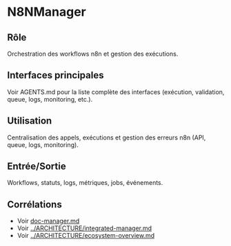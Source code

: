 # N8NManager

## Rôle

Orchestration des workflows n8n et gestion des exécutions.

## Interfaces principales

Voir AGENTS.md pour la liste complète des interfaces (exécution, validation, queue, logs, monitoring, etc.).

## Utilisation

Centralisation des appels, exécutions et gestion des erreurs n8n (API, queue, logs, monitoring).

## Entrée/Sortie

Workflows, statuts, logs, métriques, jobs, événements.

## Corrélations

- Voir [doc-manager.md](doc-manager.md)
- Voir [../ARCHITECTURE/integrated-manager.md](../ARCHITECTURE/integrated-manager.md)
- Voir [../ARCHITECTURE/ecosystem-overview.md](../ARCHITECTURE/ecosystem-overview.md)
